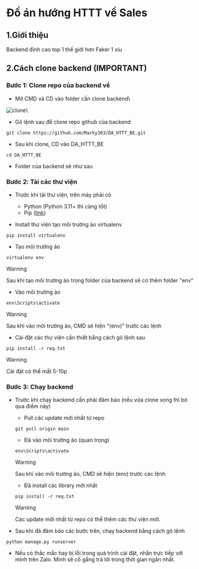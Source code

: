 # Đồ án hướng HTTT về Sales

## 1.Giới thiệu
Backend đỉnh cao top 1 thế giới hơn Faker 1 xíu

## 2.Cách clone backend (IMPORTANT)
### Bước 1: Clone repo của backend về
- Mở CMD và CD vào folder cần clone backend\

![clone](https://media.discordapp.net/attachments/556788092023865355/1303642925732986880/createvenv.png?ex=672c7f96&is=672b2e16&hm=8affcacf1fa0278a346e172eb031221a1bdf26455c35064a6e4a11a1c72d73b7&=&format=webp&quality=lossless&width=1441&height=343)\

- Gõ lệnh sau để clone repo github của backend
```
git clone https://github.com/Marky303/DA_HTTT_BE.git
```


- Sau khi clone, CD vào DA_HTTT_BE
```
cd DA_HTTT_BE
```

- Folder của backend sẽ như sau

### Bước 2: Tải các thư viện 
- Trước khi tải thư viện, trên máy phải có 
    + Python (Python 3.11+ thì càng tốt)
    + Pip ([link](https://packaging.python.org/en/latest/tutorials/installing-packages/))



- Install thư viện tạo môi trường ảo virtualenv 
```
pip install virtualenv
```



- Tạo môi trường ảo
```
virtualenv env
```
> [!WARNING]
> Sau khi tạo môi trường ảo trong folder của backend sẽ có thêm folder "env"



- Vào môi trường ảo
``` 
env\Scripts\activate
```
> [!WARNING]
> Sau khi vào môi trường ảo, CMD sẽ hiện "(env)" trước các lệnh



- Cài đặt các thư viện cần thiết bằng cách gõ lệnh sau
```
pip install -r req.txt
```
> [!WARNING]
> Cài đặt có thể mất 5-10p


### Bước 3: Chạy backend
- Trước khi chạy backend cần phải đảm bảo (nếu vừa clone xong thì bỏ qua điểm này)
    + Pull các update mới nhất từ repo
    ```
    git pull origin main
    ```

    + Đã vào môi trường ảo (quan trọng)
    ```
    env\Scripts\activate
    ```
    > [!WARNING]
    > Sau khi vào môi trường ảo, CMD sẽ hiện (env) trước các lệnh

    + Đã install các library mới nhất 
    ```
    pip install -r req.txt
    ```
    > [!WARNING]
    > Các update mới nhất từ repo có thể thêm các thư viện mới.

- Sau khi đã đảm bảo các bước trên, chạy backend bằng cách gõ lệnh
```
python manage.py runserver
```


- Nếu có thắc mắc hay bị lỗi trong quá trình cài đặt, nhắn trực tiếp với mình trên Zalo. Mình sẽ cố gắng trả lời trong thời gian ngắn nhất.




